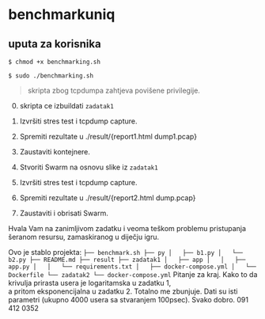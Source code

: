 # benchmarkuniq

## uputa za korisnika

`$ chmod +x benchmarking.sh`

`$ sudo ./benchmarking.sh`

> skripta zbog tcpdumpa zahtjeva povišene privilegije.

0. skripta ce izbuildati `zadatak1`

1. Izvršiti stres test i tcpdump capture. 

2. Spremiti rezultate u ./result/{report1.html dump1.pcap}

3. Zaustaviti kontejnere. 

4. Stvoriti Swarm na osnovu slike iz `zadatak1`

5. Izvršiti stres test i tcpdump capture.

6. Spremiti rezultate u ./result/{report2.html dump.pcap}

7. Zaustaviti i obrisati Swarm.

Hvala Vam na zanimljivom zadatku i veoma teškom problemu pristupanja šeranom resursu, zamaskiranog u diječju igru.  

Ovo je stablo projekta: 
`
├── benchmark.sh
├── py
│   ├── b1.py
│   └── b2.py
├── README.md
├── result
├── zadatak1
│   ├── app
│   │   ├── app.py
│   │   └── requirements.txt
│   ├── docker-compose.yml
│   └── Dockerfile
└── zadatak2
    └── docker-compose.yml
`
Pitanje za kraj. Kako to da krivulja prirasta usera je logaritamska u zadatku 1,  
a pritom eksponencijalna u zadatku 2. Totalno me zbunjuje.
Dati su isti parametri (ukupno 4000 usera sa stvaranjem 100psec).
Svako dobro. 
091 412 0352

